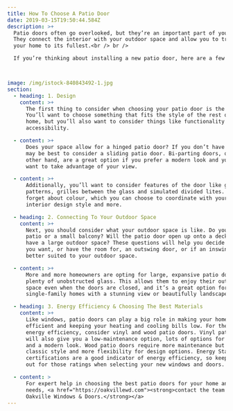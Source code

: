 ```yaml
---
title: How To Choose A Patio Door
date: 2019-03-15T19:50:44.584Z
description: >+
  Patio doors often go overlooked, but they’re an important part of your home.
  They connect the interior with your outdoor space and allow you to truly enjoy
  your home to its fullest.<br /> br />

  If you’re thinking about installing a new patio door, here are a few important things to consider:



image: /img/istock-840843492-1.jpg
section:
  - heading: 1. Design
    content: >+
      The first thing to consider when choosing your patio door is the design.
      You’ll want to choose something that fits the style of the rest of your
      home, but you’ll also want to consider things like functionality and
      accessibility.

  - content: >+
      Does your space allow for a hinged patio door? If you don’t have room, it
      may be best to consider a sliding patio door. Bi-parting doors, on the
      other hand, are a great option if you prefer a modern look and you really
      want to take advantage of your view.

  - content: >+
      Additionally, you’ll want to consider features of the door like grille
      patterns, grilles between the glass and simulated divided lites. And don’t
      forget about colour, which you can choose to coordinate with your home,
      interior design style and more.

  - heading: 2. Connecting To Your Outdoor Space
    content: >+
      Next, you should consider what your outdoor space is like. Do you have a
      patio or a small balcony? Will the patio door open up onto a deck? Do you
      have a large outdoor space? These questions will help you decide whether
      you want, or have the room for, an outswing door, or if an inswing is
      better suited to your outdoor space.

  - content: >+
      More and more homeowners are opting for large, expansive patio doors with
      plenty of unobstructed glass. This allows them to enjoy their outdoor
      space even when the doors are closed, and it’s a great option for
      single-family homes with a stunning view or beautifully landscaped garden.

  - heading: 3. Energy Efficiency & Choosing The Best Materials
    content: >+
      Like windows, patio doors can play a big role in making your home energy
      efficient and keeping your heating and cooling bills low. For the highest
      energy efficiency, consider vinyl and wood patio doors. Vinyl patio doors
      will also give you a low-maintenance option, lots of options for colours
      and a modern look. Wood patio doors require more maintenance but offer a
      classic style and more flexibility for design options. Energy Star
      certifications are a good indicator of energy efficiency, so keep an eye
      out for those ratings when selecting your new windows and doors.

  - content: >
      For expert help in choosing the best patio doors for your home and your
      needs, <a href="https://oakvillewd.com"><strong>contact the team at
      Oakville Windows & Doors.</strong></a>
---
```

